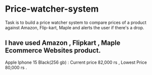 # Price-watcher-system
Task is to build a price watcher system to compare prices of a product against Amazon, Flip-kart, Maple and alerts the user if there's a drop.


## I have used Amazon , Flipkart , Maple Ecommerce Websites product.
Apple Iphone 15 Black(256 gb) : Current price 82,000 rs , Lowest Price 80,000 rs . 


